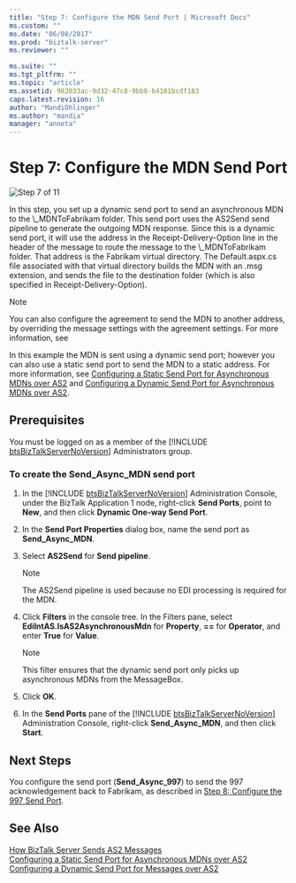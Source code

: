 ```yaml
---
title: "Step 7: Configure the MDN Send Port | Microsoft Docs"
ms.custom: ""
ms.date: "06/08/2017"
ms.prod: "biztalk-server"
ms.reviewer: ""

ms.suite: ""
ms.tgt_pltfrm: ""
ms.topic: "article"
ms.assetid: 983033ac-9d32-47c8-9bb8-b4161bcdf183
caps.latest.revision: 16
author: "MandiOhlinger"
ms.author: "mandia"
manager: "anneta"
---
```

# Step 7: Configure the MDN Send Port
![Step 7 of 11](../core/media/tut-step7-of-11.gif "Tut_Step7_of_11")  
  
 In this step, you set up a dynamic send port to send an asynchronous MDN to the \\_MDNToFabrikam folder. This send port uses the AS2Send send pipeline to generate the outgoing MDN response. Since this is a dynamic send port, it will use the address in the Receipt-Delivery-Option line in the header of the message to route the message to the \\_MDNToFabrikam folder. That address is the Fabrikam virtual directory. The Default.aspx.cs file associated with that virtual directory builds the MDN with an .msg extension, and sends the file to the destination folder (which is also specified in Receipt-Delivery-Option).  
  
> [!NOTE]
>  You can also configure the agreement to send the MDN to another address, by overriding the message settings with the agreement settings. For more information, see  
  
 In this example the MDN is sent using a dynamic send port; however you can also use a static send port to send the MDN to a static address. For more information, see [Configuring a Static Send Port for Asynchronous MDNs over AS2](../core/configuring-a-static-send-port-for-asynchronous-mdns-over-as2.md) and [Configuring a Dynamic Send Port for Asynchronous MDNs over AS2](../core/configuring-a-dynamic-send-port-for-asynchronous-mdns-over-as2.md).  
  
## Prerequisites  
 You must be logged on as a member of the [!INCLUDE [btsBizTalkServerNoVersion](../includes/btsbiztalkservernoversion-md.md)] Administrators group.  
  
### To create the Send_Async_MDN send port  
  
1. In the [!INCLUDE [btsBizTalkServerNoVersion](../includes/btsbiztalkservernoversion-md.md)] Administration Console, under the BizTalk Application 1 node, right-click <strong>Send Ports</strong>, point to <strong>New</strong>, and then click <strong>Dynamic One-way Send Port</strong>.  
  
2. In the **Send Port Properties** dialog box, name the send port as **Send_Async_MDN**.  
  
3. Select **AS2Send** for **Send pipeline**.  
  
   > [!NOTE]
   >  The AS2Send pipeline is used because no EDI processing is required for the MDN.  
  
4. Click **Filters** in the console tree. In the Filters pane, select **EdiIntAS.IsAS2AsynchronousMdn** for **Property**, **==** for **Operator**, and enter **True** for **Value**.  
  
   > [!NOTE]
   >  This filter ensures that the dynamic send port only picks up asynchronous MDNs from the MessageBox.  
  
5. Click **OK**.  
  
6. In the <strong>Send Ports</strong> pane of the [!INCLUDE [btsBizTalkServerNoVersion](../includes/btsbiztalkservernoversion-md.md)] Administration Console, right-click <strong>Send_Async_MDN</strong>, and then click <strong>Start</strong>.  
  
## Next Steps  
 You configure the send port (**Send_Async_997**) to send the 997 acknowledgement back to Fabrikam, as described in [Step 8: Configure the 997 Send Port](../core/step-8-configure-the-997-send-port.md).  
  
## See Also  
 [How BizTalk Server Sends AS2 Messages](../core/how-biztalk-server-sends-as2-messages.md)   
 [Configuring a Static Send Port for Asynchronous MDNs over AS2](../core/configuring-a-static-send-port-for-asynchronous-mdns-over-as2.md)   
 [Configuring a Dynamic Send Port for Messages over AS2](../core/configuring-a-dynamic-send-port-for-messages-over-as2.md)